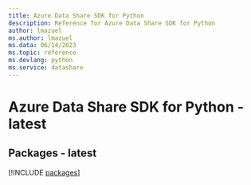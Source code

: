 ```yaml
---
title: Azure Data Share SDK for Python
description: Reference for Azure Data Share SDK for Python
author: lmazuel
ms.author: lmazuel
ms.data: 06/14/2023
ms.topic: reference
ms.devlang: python
ms.service: datashare
---
```

# Azure Data Share SDK for Python - latest
## Packages - latest
[!INCLUDE [packages](data-share-index.md)]